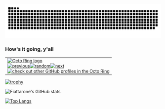 <img src="https://raw.githubusercontent.com/Fiattarone/Fiattarone/output/github-snake-dark.svg?palette=github-dark">

### How's it going, y'all

<!--
**Fiattarone/Fiattarone** is a ✨ _special_ ✨ repository because its `README.md` (this file) appears on your GitHub profile.

Here are some ideas to get you started:

- 🔭 I’m currently working on ...
- 🌱 I’m currently learning ...
- 👯 I’m looking to collaborate on ...
- 🤔 I’m looking for help with ...
- 💬 Ask me about ...
- 📫 How to reach me: ...
- 😄 Pronouns: ...
- ⚡ Fun fact: ...
-->


<table><tbody><tr><td><a href="https://octo-ring.com/"><img src="https://octo-ring.com/static/img/widget/top.png" width="99%" alt="Octo Ring logo" align="top"></a><br><a href="https://octo-ring.com/p/Fiattarone/prev"><img src="https://octo-ring.com/static/img/widget/prev.png" width="33%" alt="previous" align="top" title="previous profile"></a><a href="https://octo-ring.com/p/Fiattarone/random"><img src="https://octo-ring.com/static/img/widget/random.png" width="33%" alt="random" align="top" title="random profile"></a><a href="https://octo-ring.com/p/Fiattarone/next"><img src="https://octo-ring.com/static/img/widget/next.png" width="33%" alt="next" align="top" title="next profile"></a><br><a href="https://octo-ring.com/"><img src="https://octo-ring.com/static/img/widget/bottom.png" width="99%" alt="check out other GitHub profiles in the Octo Ring" align="top"></a></td></tr></tbody></table>

<!-- ![](https://ionicabizau.github.io/github-profile-languages/api.html?fiattarone) -->
[![trophy](https://github-profile-trophy.vercel.app/?username=Fiattarone&theme=onedark)](https://github.com/ryo-ma/github-profile-trophy)

![Fiattarone's GitHub stats](https://github-readme-stats.vercel.app/api?username=Fiattarone&show_icons=true&theme=radical)

[![Top Langs](https://github-readme-stats.vercel.app/api/top-langs/?username=Fiattarone&layout=compact&theme=radical&showicons=true)](https://github.com/anuraghazra/github-readme-stats)
